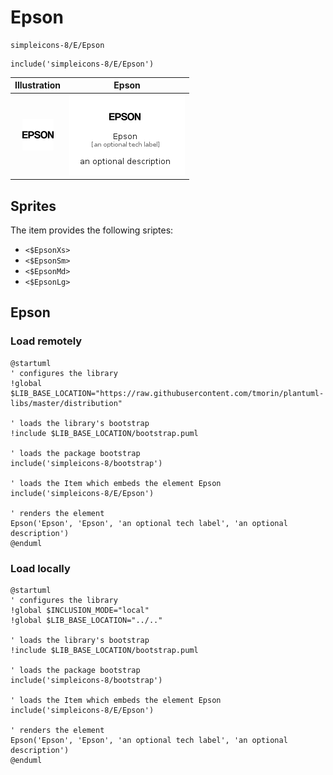 # Epson


```text
simpleicons-8/E/Epson
```

```text
include('simpleicons-8/E/Epson')
```



| Illustration | Epson |
| :---: | :---: |
| ![illustration for Illustration](../../simpleicons-8/E/Epson.png) | ![illustration for Epson](../../simpleicons-8/E/Epson.Local.png) |



## Sprites
The item provides the following sriptes:

- `<$EpsonXs>`
- `<$EpsonSm>`
- `<$EpsonMd>`
- `<$EpsonLg>`





## Epson

### Load remotely
```plantuml
@startuml
' configures the library
!global $LIB_BASE_LOCATION="https://raw.githubusercontent.com/tmorin/plantuml-libs/master/distribution"

' loads the library's bootstrap
!include $LIB_BASE_LOCATION/bootstrap.puml

' loads the package bootstrap
include('simpleicons-8/bootstrap')

' loads the Item which embeds the element Epson
include('simpleicons-8/E/Epson')

' renders the element
Epson('Epson', 'Epson', 'an optional tech label', 'an optional description')
@enduml
```

### Load locally
```plantuml
@startuml
' configures the library
!global $INCLUSION_MODE="local"
!global $LIB_BASE_LOCATION="../.."

' loads the library's bootstrap
!include $LIB_BASE_LOCATION/bootstrap.puml

' loads the package bootstrap
include('simpleicons-8/bootstrap')

' loads the Item which embeds the element Epson
include('simpleicons-8/E/Epson')

' renders the element
Epson('Epson', 'Epson', 'an optional tech label', 'an optional description')
@enduml
```

